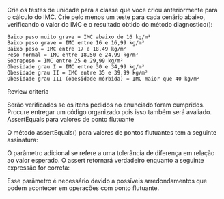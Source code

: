Crie os testes de unidade para a classe que voce criou anteriormente para o cálculo do IMC. Crie pelo menos um teste para cada cenário abaixo, verificando o valor do IMC e o resultado obtido do método diagnostico():

    Baixo peso muito grave = IMC abaixo de 16 kg/m²
    Baixo peso grave = IMC entre 16 e 16,99 kg/m²
    Baixo peso = IMC entre 17 e 18,49 kg/m²
    Peso normal = IMC entre 18,50 e 24,99 kg/m²
    Sobrepeso = IMC entre 25 e 29,99 kg/m²
    Obesidade grau I = IMC entre 30 e 34,99 kg/m²
    Obesidade grau II = IMC entre 35 e 39,99 kg/m²
    Obesidade grau III (obesidade mórbida) = IMC maior que 40 kg/m²

Review criteria

Serão verificados se os itens pedidos no enunciado foram cumpridos. Procure entregar um código organizado pois isso também será avaliado.
AssertEquals para valores de ponto flutuante

O método assertEquals() para valores de pontos flutuantes tem a seguinte assinatura:

O parâmetro adicional se refere a uma tolerância de diferença em relação ao valor esperado. O assert retornará verdadeiro enquanto a seguinte expressão for correta:

Esse parâmetro é necessário devido a possíveis arredondamentos que podem acontecer em operações com ponto flutuante.